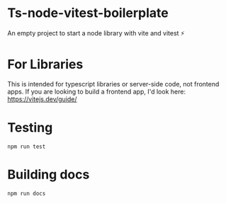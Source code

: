 # Ts-node-vitest-boilerplate

An empty project to start a node library with vite and vitest ⚡

# For Libraries
This is intended for typescript libraries or server-side code, not frontend apps. If you are looking to build a frontend app, I'd look here: https://vitejs.dev/guide/

# Testing

```
npm run test
```

# Building docs

```
npm run docs
```
